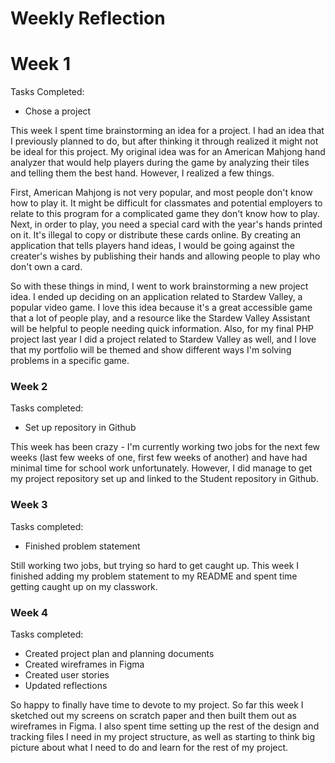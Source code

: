 # Weekly Reflection 

# Week 1 

Tasks Completed:
- Chose a project

This week I spent time brainstorming an idea for a project. I had an idea that I previously planned to do, but after thinking it through realized it might not be ideal for this project. My original idea was for an American Mahjong hand analyzer that would help players during the game by analyzing their tiles and telling them the best hand. However, I realized a few things. 

First, American Mahjong is not very popular, and most people don't know how to play it. It might be difficult for classmates and potential employers to relate to this program for a complicated game they don't know how to play. Next, in order to play, you need a special card with the year's hands printed on it. It's illegal to copy or distribute these cards online. By creating an application that tells players hand ideas, I would be going against the creater's wishes by publishing their hands and allowing people to play who don't own a card. 

So with these things in mind, I went to work brainstorming a new project idea. I ended up deciding on an application related to Stardew Valley, a popular video game. I love this idea because it's a great accessible game that a lot of people play, and a resource like the Stardew Valley Assistant will be helpful to people needing quick information. Also, for my final PHP project last year I did a project related to Stardew Valley as well, and I love that my portfolio will be themed and show different ways I'm solving problems in a specific game. 

### Week 2

Tasks completed:
- Set up repository in Github

This week has been crazy - I'm currently working two jobs for the next few weeks (last few weeks of one, first few weeks of another) and have had minimal time for school work unfortunately. However, I did manage to get my project repository set up and linked to the Student repository in Github. 

### Week 3

Tasks completed:
- Finished problem statement 

Still working two jobs, but trying so hard to get caught up. This week I finished adding my problem statement to my README and spent time getting caught up on my classwork. 

### Week 4

Tasks completed:
- Created project plan and planning documents 
- Created wireframes in Figma
- Created user stories
- Updated reflections 

So happy to finally have time to devote to my project. So far this week I sketched out my screens on scratch paper and then built them out as wireframes in Figma. I also spent time setting up the rest of the design and tracking files I need in my project structure, as well as starting to think big picture about what I need to do and learn for the rest of my project.